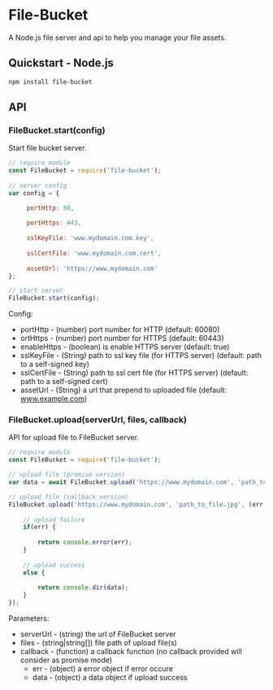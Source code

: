 # File-Bucket

A Node.js file server and api to help you manage your file assets.

## Quickstart - Node.js

```sh
npm install file-bucket
```

## API

### FileBucket.start(config)

Start file bucket server.

```js
// require module
const FileBucket = require('file-bucket');
 
// server config
var config = {

	 portHttp: 80,
	 
	 portHttps: 443,
	 
	 sslKeyFile: 'www.mydomain.com.key',
	 
	 sslCertFile: 'www.mydomain.com.cert',
	 
	 assetUrl: 'https://www.mydomain.com'
};

// start server
FileBucket.start(config);
```

Config:  
-	portHttp - (number) port number for HTTP (default: 60080)
- 	ortHttps - (number) port number for HTTPS (default: 60443)
-	enableHttps - (boolean) is enable HTTPS server (default: true)
-	sslKeyFile - (String) path to ssl key file (for HTTPS server) (default: path to a self-signed key)
-	sslCertFile - (String) path to ssl cert file (for HTTPS server) (default: path to a self-signed cert)
-	assetUrl - (String) a url that prepend to uploaded file (default: www.example.com)

### FileBucket.upload(serverUrl, files, callback)

API for upload file to FileBucket server.

```js
// require module
const FileBucket = require('file-bucket');

// upload file (promise version)
var data = await FileBucket.upload('https://www.mydomain.com', 'path_to_file.jpg');

// upload file (callback version)
FileBucket.upload('https://www.mydomain.com', 'path_to_file.jpg', (err, data) => {
	
	// upload failure
	if(err) {
	
		return console.error(err);
	} 
	
	// upload success
	else {
		
		return console.dir(data);
	}
});
```

Parameters:
-	serverUrl - (string) the url of FileBucket server
-	files - (string|string[]) file path of upload file(s)
-	callback - (function) a callback function (no callback provided will consider as promise mode)
	-	err - (object) a error object if error occure
	-	data - (object) a data object if upload success

